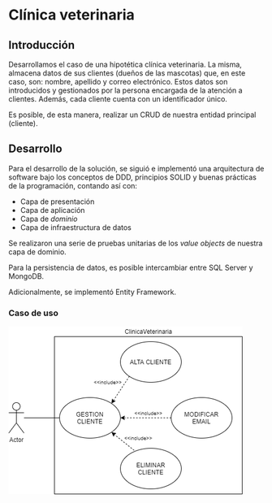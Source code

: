 # Clínica veterinaria

## Introducción

Desarrollamos el caso de una hipotética clínica veterinaria. La misma, almacena datos de sus clientes (dueños de las mascotas) que, en este caso, son: nombre, apellido y correo electrónico. Estos datos son introducidos y gestionados por la persona encargada de la atención a clientes. Además, cada cliente cuenta con un identificador único.

Es posible, de esta manera, realizar un CRUD de nuestra entidad principal (cliente).


## Desarrollo

Para el desarrollo de la solución, se siguió e implementó una arquitectura de software bajo los conceptos de DDD, principios SOLID y buenas prácticas de la programación, contando así con:
- Capa de presentación
- Capa de aplicación
- Capa de *dominio*
- Capa de infraestructura de datos

Se realizaron una serie de pruebas unitarias de los *value objects* de nuestra capa de dominio.

Para la persistencia de datos, es posible intercambiar entre SQL Server y MongoDB. 

Adicionalmente, se implementó Entity Framework.

### Caso de uso 
![ClinicaVeterinaria](./documentacion/UML.png "Caso de Uso")